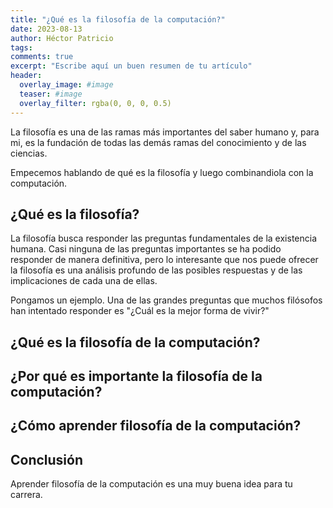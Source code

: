 ```yaml
---
title: "¿Qué es la filosofía de la computación?"
date: 2023-08-13
author: Héctor Patricio
tags:
comments: true
excerpt: "Escribe aquí un buen resumen de tu artículo"
header:
  overlay_image: #image
  teaser: #image
  overlay_filter: rgba(0, 0, 0, 0.5)
---
```


La filosofía es una de las ramas más importantes del saber humano y, para mi, es la fundación de todas las demás ramas del conocimiento y de las ciencias.

Empecemos hablando de qué es la filosofía y luego combinandiola con la computación.

## ¿Qué es la filosofía?

La filosofía busca responder las preguntas fundamentales de la existencia humana. Casi ninguna de las preguntas importantes se ha podido responder de manera definitiva, pero lo interesante que nos puede ofrecer la filosofía es una análisis profundo de las posibles respuestas y de las implicaciones de cada una de ellas.

Pongamos un ejemplo. Una de las grandes preguntas que muchos filósofos han intentado responder es "¿Cuál es la mejor forma de vivir?"

## ¿Qué es la filosofía de la computación?

## ¿Por qué es importante la filosofía de la computación?

## ¿Cómo aprender filosofía de la computación?

## Conclusión

Aprender filosofía de la computación es una muy buena idea para tu carrera.
